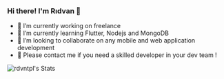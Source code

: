 ### Hi there! I'm Rıdvan 👋

- 🔭 I’m currently working on freelance
- 🌱 I’m currently learning Flutter, Nodejs and MongoDB
- 👯 I’m looking to collaborate on any mobile and web application development
- 💬 Please contact me if you need a skilled developer in your dev team !
  
<!--
**rdvntpl/rdvntpl** is a ✨ _special_ ✨ repository because its `README.md` (this file) appears on your GitHub profile.

Here are some ideas to get you started:

- 🔭 I’m currently working on ...
- 🌱 I’m currently learning ...
- 👯 I’m looking to collaborate on ...
- 🤔 I’m looking for help with ...
- 💬 Ask me about ...
- 📫 How to reach me: ...
- 😄 Pronouns: ...
- ⚡ Fun fact: ...
-->

![rdvntpl's Stats](https://github-readme-stats.vercel.app/api?username=rdvntpl&theme=blueberry&show_icons=true&hide_border=true&count_private=true)

